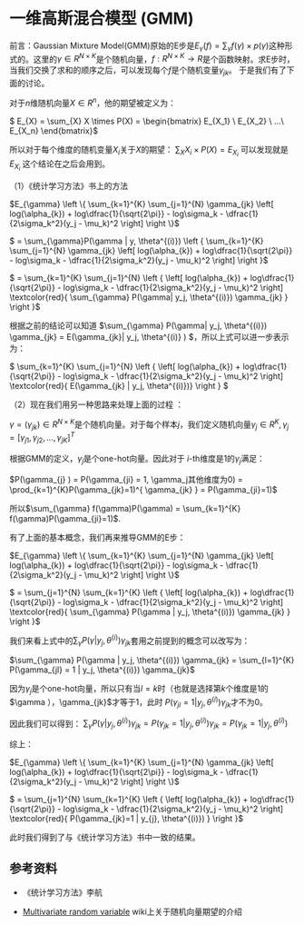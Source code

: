 # 一维高斯混合模型 (GMM)

前言：Gaussian Mixture Model(GMM)原始的E步是$E_{\gamma}(f) = \sum_{\gamma}f(\gamma)\times p(\gamma)$这种形式的。这里的$\gamma \in R^{N \times K}$是个随机向量，$f: R^{N \times K} \rightarrow R$是个函数映射。求E步时，当我们交换了求和的顺序之后，可以发现每个$f$是个随机变量$\gamma_{jk}$。 于是我们有了下面的讨论。



对于$n​$维随机向量$X \in R^{n} ​$，他的期望被定义为：

$ E_{X} = \sum_{X} X \times P(X) = \begin{bmatrix} E_{X_1} \\ E_{X_2} \\ ...\\ E_{X_n} \end{bmatrix}$

所以对于每个维度的随机变量$X_i$关于$X$的期望： $\sum_X X_i \times P(X) = E_{X_i}$  可以发现就是$E_{X_i}$ 这个结论在之后会用到。



（1）《统计学习方法》书上的方法

$E_{\gamma} \left \{ \sum_{k=1}^{K} \sum_{j=1}^{N} \gamma_{jk} \left[ log(\alpha_{k}) + log\dfrac{1}{\sqrt{2\pi}}  -  log\sigma_k  - \dfrac{1}{2\sigma_k^2}(y_j - \mu_k)^2  \right] \right \}​$

$ = \sum_{\gamma}P(\gamma | y, \theta^{(i)}) \left \{ \sum_{k=1}^{K} \sum_{j=1}^{N} \gamma_{jk} \left[ log(\alpha_{k}) + log\dfrac{1}{\sqrt{2\pi}}  -  log\sigma_k  - \dfrac{1}{2\sigma_k^2}(y_j - \mu_k)^2  \right] \right \}​$

$ = \sum_{k=1}^{K} \sum_{j=1}^{N}   \left \{ \left[ log(\alpha_{k}) + log\dfrac{1}{\sqrt{2\pi}}  -  log\sigma_k  - \dfrac{1}{2\sigma_k^2}(y_j - \mu_k)^2  \right]  \textcolor{red}{ \sum_{\gamma} P(\gamma| y_j, \theta^{(i)})  \gamma_{jk} } \right \}​$

根据之前的结论可以知道  $\sum_{\gamma} P(\gamma| y_j, \theta^{(i)}) \gamma_{jk}  = E(\gamma_{jk}|  y_j, \theta^{(i)} )  $，所以上式可以进一步表示为：

$ \sum_{k=1}^{K} \sum_{j=1}^{N}   \left \{ \left[ log(\alpha_{k}) + log\dfrac{1}{\sqrt{2\pi}}  -  log\sigma_k  - \dfrac{1}{2\sigma_k^2}(y_j - \mu_k)^2  \right] \textcolor{red}{ E(\gamma_{jk} | y_j, \theta^{(i)})}  \right \}  $



（2）现在我们用另一种思路来处理上面的过程 ：

$\gamma= (\gamma_{jk}) \in R^{N \times K}​$ 是个随机向量。对于每个样本$j​$，我们定义随机向量$\gamma_{j} \in R^{K}, \gamma_{j} = [\gamma_{j1}, \gamma_{j2}, ..., \gamma_{jK}]^T​$

根据GMM的定义，$\gamma _{j}​$ 是个one-hot向量。因此对于 $i​$-th维度是1的$\gamma_{j}​$满足：

$P(\gamma_{j} ) = P(\gamma_{ji} = 1, \gamma_j其他维度为0) = \prod_{k=1}^{K}P(\gamma_{jk}=1)^{ \gamma_{jk} } = P(\gamma_{ji}=1)​$ 

所以$\sum_{\gamma} f(\gamma)P(\gamma) = \sum_{k=1}^{K} f(\gamma)P(\gamma_{ji}=1)$.  

有了上面的基本概念，我们再来推导GMM的E步：

$E_{\gamma} \left \{ \sum_{k=1}^{K} \sum_{j=1}^{N} \gamma_{jk} \left[ log(\alpha_{k}) + log\dfrac{1}{\sqrt{2\pi}}  -  log\sigma_k  - \dfrac{1}{2\sigma_k^2}(y_j - \mu_k)^2  \right] \right \}​$

$ = \sum_{j=1}^{N} \sum_{k=1}^{K}    \left \{ \left[ log(\alpha_{k}) + log\dfrac{1}{\sqrt{2\pi}}  -  log\sigma_k  - \dfrac{1}{2\sigma_k^2}(y_j - \mu_k)^2  \right]  \textcolor{red}{ \sum_{\gamma}  P(\gamma | y_j, \theta^{(i)})   \gamma_{jk} } \right \}​$

我们来看上式中的$\sum_{\gamma}  P(\gamma | y_j, \theta^{(i)})   \gamma_{jk}​$ 套用之前提到的概念可以改写为：

$\sum_{\gamma}  P(\gamma | y_j, \theta^{(i)})   \gamma_{jk} = \sum_{l=1}^{K} P(\gamma_{jl} = 1 | y_j, \theta^{(i)})  \gamma_{jk}​$

因为$\gamma_j$是个one-hot向量，所以只有当$l = k$时（也就是选择第$k$个维度是1的$\gamma $），$\gamma_{jk}$才等于1，此时 $P(\gamma_{jl} = 1 | y_j, \theta^{(i)})  \gamma_{jk}$才不为0。

因此我们可以得到： $\sum_{\gamma}  P(\gamma | y_j, \theta^{(i)})   \gamma_{jk} =  P(\gamma_{jk}=1 | y_{j}, \theta^{(i)})   \gamma_{jk} = P(\gamma_{jk}=1 | y_{j}, \theta^{(i)})  ​$

综上：

$E_{\gamma} \left \{ \sum_{k=1}^{K} \sum_{j=1}^{N} \gamma_{jk} \left[ log(\alpha_{k}) + log\dfrac{1}{\sqrt{2\pi}}  -  log\sigma_k  - \dfrac{1}{2\sigma_k^2}(y_j - \mu_k)^2  \right] \right \}$

$ = \sum_{j=1}^{N} \sum_{k=1}^{K}    \left \{ \left[ log(\alpha_{k}) + log\dfrac{1}{\sqrt{2\pi}}  -  log\sigma_k  - \dfrac{1}{2\sigma_k^2}(y_j - \mu_k)^2  \right]  \textcolor{red}{ P(\gamma_{jk}=1 | y_{j}, \theta^{(i)})  } \right \}​$

此时我们得到了与《统计学习方法》书中一致的结果。

## 参考资料

- 《统计学习方法》李航

-  [Multivariate random variable](https://en.wikipedia.org/wiki/Multivariate_random_variable#Expected_value )  wiki上关于随机向量期望的介绍

